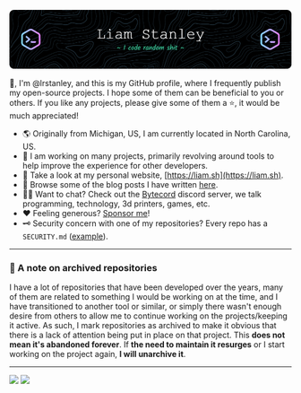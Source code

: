 [![header](./header.png)](https://liam.sh)

:wave:, I'm @lrstanley, and this is my GitHub profile, where I frequently publish my open-source projects. I
hope some of them can be beneficial to you or others. If you like any projects, please give some of them
a :star:, it would be much appreciated!

- :earth_americas: Originally from Michigan, US, I am currently located in North Carolina, US.
- :rocket: I am working on many projects, primarily revolving around tools to help improve the
  experience for other developers.
- :link: Take a look at my personal website, [https://liam.sh](https://liam.sh).
- :memo: Browse some of the blog posts I have written [here](https://liam.sh/posts).
- :raising_hand_man: Want to chat? Check out the [Bytecord](https://liam.sh/chat) discord server, we talk
  programming, technology, 3d printers, games, etc.
- :heart: Feeling generous? [Sponsor me](https://github.com/sponsors/lrstanley)!
- :old_key: Security concern with one of my repositories? Every repo has a `SECURITY.md`
  ([example](https://github.com/lrstanley/vault-unseal/security/policy)).

----------------------------------------------------------------

### :pushpin: A note on archived repositories

I have a lot of repositories that have been developed over the years, many of them are related to something I would be
working on at the time, and I have transitioned to another tool or similar, or simply there wasn't enough desire from
others to allow me to continue working on the projects/keeping it active. As such, I mark repositories as archived to
make it obvious that there is a lack of attention being put in place on that project. This **does not mean it's
abandoned forever**. If **the need to maintain it resurges** or I start working on the project again, **I will
unarchive it**.

----------------------------------------------------------------

![](https://github-readme-stats.vercel.app/api?username=lrstanley&count_private=true&show_icons=true&theme=dracula&custom_title=lrstanley%27s%20Github%20Stats&hide_border=true&hide_rank=true&card_width=330)
![](https://github-readme-stats.vercel.app/api/wakatime?username=lrstanley&api_domain=wakapi.liam.sh&theme=dracula&custom_title=Last+30+Days&layout=compact&range=last_30_days&langs_count=8&hide_progress=true&hide_border=true)
